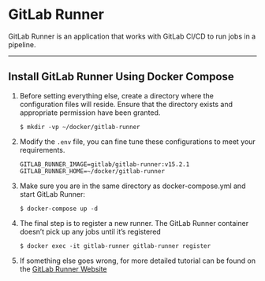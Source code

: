 # GitLab Runner

GitLab Runner is an application that works with GitLab CI/CD to run jobs in a pipeline.

---

## Install GitLab Runner Using Docker Compose

1. Before setting everything else, create a directory where the configuration files will reside. Ensure that the directory exists and appropriate permission have been granted.
   
   ```shell
   $ mkdir -vp ~/docker/gitlab-runner
   ```
   
2. Modify the `.env` file, you can fine tune these configurations to meet your requirements.

   ```properties
   GITLAB_RUNNER_IMAGE=gitlab/gitlab-runner:v15.2.1
   GITLAB_RUNNER_HOME=~/docker/gitlab-runner
   ```

3. Make sure you are in the same directory as docker-compose.yml and start GitLab Runner:

   ```shell
   $ docker-compose up -d
   ```
4. The final step is to register a new runner. The GitLab Runner container doesn’t pick up any jobs until it’s registered
   
   ```shell
   $ docker exec -it gitlab-runner gitlab-runner register   
   ```
   
5. If something else goes wrong, for more detailed tutorial can be found on the [GitLab Runner Website](https://docs.gitlab.com/runner/install/docker.html)